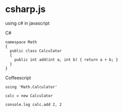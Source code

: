 csharp.js
=========

using c# in javascript

C#
```
namespace Math
{
  public class Calculator
  {
    public int add(int a, int b) { return a + b; }
  }
}
```

Coffeescript
```
using 'Math.Calculator'

calc = new Calculator

console.log calc.add 2, 2
```